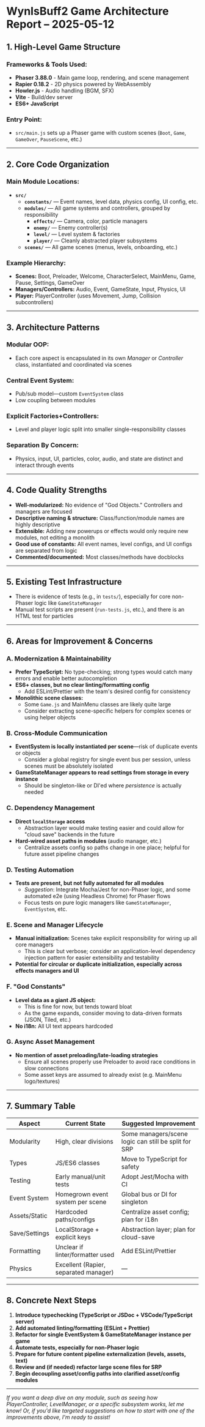 # WynIsBuff2 Game Architecture Report – 2025-05-12

## 1. High-Level Game Structure

### Frameworks & Tools Used:
- **Phaser 3.88.0** - Main game loop, rendering, and scene management
- **Rapier 0.18.2** - 2D physics powered by WebAssembly
- **Howler.js** - Audio handling (BGM, SFX)
- **Vite** - Build/dev server
- **ES6+ JavaScript**

### Entry Point:
- `src/main.js` sets up a Phaser game with custom scenes (`Boot`, `Game`, `GameOver`, `PauseScene`, etc.)

---

## 2. Core Code Organization

### Main Module Locations:
- **`src/`**
  - **`constants/`** — Event names, level data, physics config, UI config, etc.
  - **`modules/`** — All game systems and controllers, grouped by responsibility
    - **`effects/`** — Camera, color, particle managers
    - **`enemy/`** — Enemy controller(s)
    - **`level/`** — Level system & factories
    - **`player/`** — Cleanly abstracted player subsystems
  - **`scenes/`** — All game scenes (menus, levels, onboarding, etc.)

### Example Hierarchy:
- **Scenes:** Boot, Preloader, Welcome, CharacterSelect, MainMenu, Game, Pause, Settings, GameOver
- **Managers/Controllers:** Audio, Event, GameState, Input, Physics, UI
- **Player:** PlayerController (uses Movement, Jump, Collision subcontrollers)

---

## 3. Architecture Patterns

### Modular OOP:
- Each core aspect is encapsulated in its own *Manager* or *Controller* class, instantiated and coordinated via scenes

### Central Event System:
- Pub/sub model—custom `EventSystem` class
- Low coupling between modules

### Explicit Factories+Controllers:
- Level and player logic split into smaller single-responsibility classes

### Separation By Concern:
- Physics, input, UI, particles, color, audio, and state are distinct and interact through events

---

## 4. Code Quality Strengths

- **Well-modularized:** No evidence of "God Objects." Controllers and managers are focused
- **Descriptive naming & structure:** Class/function/module names are highly descriptive
- **Extensible:** Adding new powerups or effects would only require new modules, not editing a monolith
- **Good use of constants:** All event names, level configs, and UI configs are separated from logic
- **Commented/documented:** Most classes/methods have docblocks

---

## 5. Existing Test Infrastructure

- There is evidence of tests (e.g., in `tests/`), especially for core non-Phaser logic like `GameStateManager`
- Manual test scripts are present (`run-tests.js`, etc.), and there is an HTML test for particles

---

## 6. Areas for Improvement & Concerns

### A. Modernization & Maintainability
- **Prefer TypeScript:** No type-checking; strong types would catch many errors and enable better autocompletion
- **ES6+ classes, but no clear linting/formatting config**
  - Add ESLint/Prettier with the team's desired config for consistency
- **Monolithic scene classes:**
  - Some `Game.js` and MainMenu classes are likely quite large
  - Consider extracting scene-specific helpers for complex scenes or using helper objects

### B. Cross-Module Communication
- **EventSystem is locally instantiated per scene**—risk of duplicate events or objects
  - Consider a global registry for single event bus per session, unless scenes must be absolutely isolated
- **GameStateManager appears to read settings from storage in every instance**
  - Should be singleton-like or DI'ed where *persistence* is actually needed

### C. Dependency Management
- **Direct `localStorage` access**
  - Abstraction layer would make testing easier and could allow for "cloud save" backends in the future
- **Hard-wired asset paths in modules** (audio manager, etc.)
  - Centralize assets config so paths change in one place; helpful for future asset pipeline changes

### D. Testing Automation
- **Tests are present, but not fully automated for all modules**
  - *Suggestion*: Integrate Mocha/Jest for non-Phaser logic, and some automated e2e (using Headless Chrome) for Phaser flows
  - Focus tests on pure logic managers like `GameStateManager`, `EventSystem`, etc.

### E. Scene and Manager Lifecycle
- **Manual initialization:** Scenes take explicit responsibility for wiring up all core managers
  - This is clear but verbose; consider an application-level dependency injection pattern for easier extensibility and testability
- **Potential for circular or duplicate initialization, especially across effects managers and UI**

### F. "God Constants"
- **Level data as a giant JS object:**
  - This is fine for now, but tends toward bloat
  - As the game expands, consider moving to data-driven formats (JSON, Tiled, etc.)
- **No i18n:** All UI text appears hardcoded

### G. Async Asset Management
- **No mention of asset preloading/late-loading strategies**
  - Ensure all scenes properly use Preloader to avoid race conditions in slow connections
  - Some asset keys are assumed to already exist (e.g. MainMenu logo/textures)

---

## 7. Summary Table

| Aspect | Current State | Suggested Improvement |
|--------|---------------|----------------------|
| Modularity | High, clear divisions | Some managers/scene logic can still be split for SRP |
| Types | JS/ES6 classes | Move to TypeScript for safety |
| Testing | Early manual/unit tests | Adopt Jest/Mocha with CI |
| Event System | Homegrown event system per scene | Global bus or DI for singleton |
| Assets/Static | Hardcoded paths/configs | Centralize asset config; plan for i18n |
| Save/Settings | LocalStorage + explicit keys | Abstraction layer; plan for cloud-save |
| Formatting | Unclear if linter/formatter used | Add ESLint/Prettier |
| Physics | Excellent (Rapier, separated manager) | — |

---

## 8. Concrete Next Steps

1. **Introduce typechecking (TypeScript or JSDoc + VSCode/TypeScript server)**
2. **Add automated linting/formatting (ESLint + Prettier)**
3. **Refactor for single EventSystem & GameStateManager instance per game**
4. **Automate tests, especially for non-Phaser logic**
5. **Prepare for future content pipeline externalization (levels, assets, text)**
6. **Review and (if needed) refactor large scene files for SRP**
7. **Begin decoupling asset/config paths into clarified asset/config modules**

---

*If you want a deep dive on any module, such as seeing how PlayerController, LevelManager, or a specific subsystem works, let me know! Or, if you'd like targeted suggestions on how to start with one of the improvements above, I'm ready to assist!*
